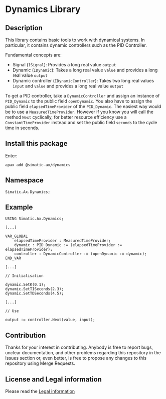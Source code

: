 # Dynamics Library

## Description

This library contains basic tools to work with dynamical systems. In particular, it contains dynamic controllers such as the PID Controller.

Fundamental concepts are:

- Signal (`ISignal`): Provides a long real value `output`
- Dynamic (`IDynamic`): Takes a long real value `value` and provides a long real value `output`
- Dynamic controller (`IDynamicController`): Takes two long real values `input` and `value` and provides a long real value `output`

To get a PID controller, take a `DynamicController` and assign an instance of `PID_Dynamic` to the public field `openDynamic`. You also have to assign the public field `elapsedTimeProvider` of the `PID_Dynamic`. The easiest way would be to use a `MeasuredTimeProvider`. However if you know you will call the method `Next` cyclically, for better resource efficiency use a `ConstantTimeProvider` instead and set the public field `seconds` to the cycle time in seconds.

## Install this package

Enter:

```cli
apax add @simatic-ax/dynamics
```

## Namespace

```iec-st
Simatic.Ax.Dynamics;
```

## Example

```iec-st
USING Simatic.Ax.Dynamics;

[...]

VAR_GLOBAL
    elapsedTimeProvider : MeasuredTimeProvider;
    dynamic : PID_Dynamic := (elapsedTimeProvider := elapsedTimeProvider);
    controller : DynamicController := (openDynamic := dynamic);
END_VAR

[...]

// Initialisation

dynamic.SetK(0.1);
dynamic.SetTISeconds(2.3);
dynamic.SetTDSeconds(4.5);

[...]

// Use

output := controller.Next(value, input);
```

## Contribution

Thanks for your interest in contributing. Anybody is free to report bugs, unclear documentation, and other problems regarding this repository in the Issues section or, even better, is free to propose any changes to this repository using Merge Requests.

## License and Legal information

Please read the [Legal information](LICENSE.md)
